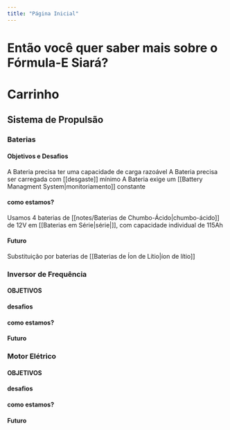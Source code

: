 ```yaml
---
title: "Página Inicial"
---
```


# Então você quer saber mais sobre o Fórmula-E Siará?
# Carrinho
## Sistema de Propulsão
### Baterias
#### Objetivos e Desafios
A Bateria precisa ter uma capacidade de carga razoável
A Bateria precisa ser carregada com [[desgaste]] mínimo
A Bateria exige um [[Battery Managment System|monitoriamento]] constante
#### como estamos?
Usamos 4 baterias de [[notes/Baterias de Chumbo-Ácido|chumbo-ácido]] de 12V em [[Baterias em Série|série|]], com capacidade individual de 115Ah
#### Futuro
Substituição por baterias de [[Baterias de Íon de Lítio|íon de lítio]]
### Inversor de Frequência
#### OBJETIVOS
#### desafios
#### como estamos?
#### Futuro
### Motor Elétrico
#### OBJETIVOS
#### desafios
#### como estamos?
#### Futuro